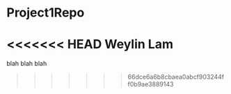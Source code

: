 # Project1Repo
<<<<<<< HEAD
Weylin Lam
=======
blah blah blah
>>>>>>> 66dce6a6b8cbaea0abcf903244ff0b9ae3889143
